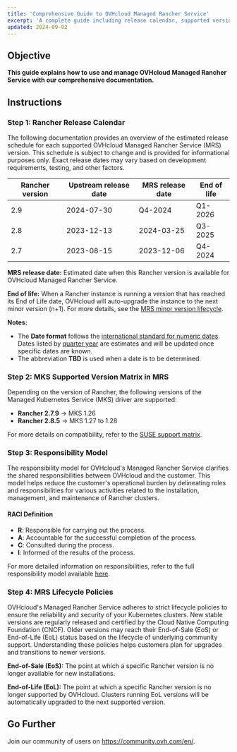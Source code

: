 ```yaml
---
title: 'Comprehensive Guide to OVHcloud Managed Rancher Service'
excerpt: 'A complete guide including release calendar, supported versions, responsibility model, and lifecycle policies for OVHcloud Managed Rancher Service.'
updated: 2024-09-02
---
```


## Objective

**This guide explains how to use and manage OVHcloud Managed Rancher Service with our comprehensive documentation.**

## Instructions

### Step 1: Rancher Release Calendar

The following documentation provides an overview of the estimated release schedule for each supported OVHcloud Managed Rancher Service (MRS) version. This schedule is subject to change and is provided for informational purposes only. Exact release dates may vary based on development requirements, testing, and other factors.

| Rancher version | Upstream release date | MRS release date | End of life |
|-----------------|-----------------------|------------------|-------------|
| 2.9             | 2024-07-30            | Q4-2024          | Q1-2026     |
| 2.8             | 2023-12-13            | 2024-03-25       | Q3-2025     |
| 2.7             | 2023-08-15            | 2023-12-06       | Q4-2024     |

**MRS release date:** Estimated date when this Rancher version is available for OVHcloud Managed Rancher Service.

**End of life:** When a Rancher instance is running a version that has reached its End of Life date, OVHcloud will auto-upgrade the instance to the next minor version (n+1). For more details, see the [MRS minor version lifecycle](#).

**Notes:**

- The **Date format** follows the [international standard for numeric dates](https://en.wikipedia.org/wiki/ISO_8601#Week_dates). Dates listed by [quarter year](https://en.wikipedia.org/wiki/Calendar_year#Quarter_year) are estimates and will be updated once specific dates are known.
- The abbreviation **TBD** is used when a date is to be determined.

### Step 2: MKS Supported Version Matrix in MRS

Depending on the version of Rancher, the following versions of the Managed Kubernetes Service (MKS) driver are supported:

- **Rancher 2.7.9** -> MKS 1.26
- **Rancher 2.8.5** -> MKS 1.27 to 1.28

For more details on compatibility, refer to the [SUSE support matrix](https://www.suse.com/suse-rancher/support-matrix/all-supported-versions/rancher-v2-8-5/).

### Step 3: Responsibility Model

The responsibility model for OVHcloud's Managed Rancher Service clarifies the shared responsibilities between OVHcloud and the customer. This model helps reduce the customer's operational burden by delineating roles and responsibilities for various activities related to the installation, management, and maintenance of Rancher clusters.

#### RACI Definition

- **R**: Responsible for carrying out the process.
- **A**: Accountable for the successful completion of the process.
- **C**: Consulted during the process.
- **I**: Informed of the results of the process.

For more detailed information on responsibilities, refer to the full responsibility model available [here](https://help.ovhcloud.com/csm/en-ie-public-cloud-kubernetes-responsibility-model?id=kb_article_view&sysparm_article=KB0058760).

### Step 4: MRS Lifecycle Policies

OVHcloud's Managed Rancher Service adheres to strict lifecycle policies to ensure the reliability and security of your Kubernetes clusters. New stable versions are regularly released and certified by the Cloud Native Computing Foundation (CNCF). Older versions may reach their End-of-Sale (EoS) or End-of-Life (EoL) status based on the lifecycle of underlying community support. Understanding these policies helps customers plan for upgrades and transitions to newer versions.

**End-of-Sale (EoS):** The point at which a specific Rancher version is no longer available for new installations.

**End-of-Life (EoL):** The point at which a specific Rancher version is no longer supported by OVHcloud. Clusters running EoL versions will be automatically upgraded to the next supported version.

## Go Further

Join our community of users on <https://community.ovh.com/en/>.

